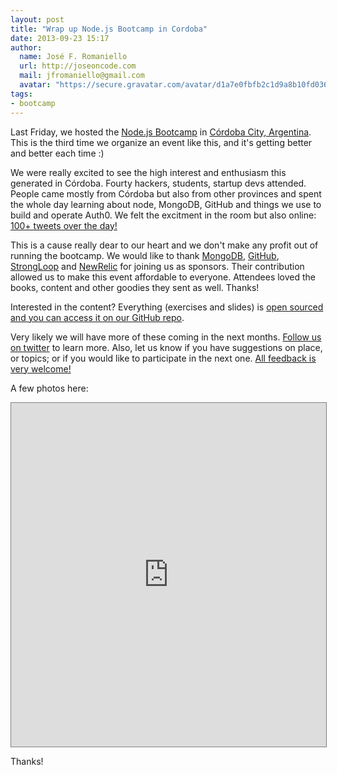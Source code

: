 ```yaml
---
layout: post
title: "Wrap up Node.js Bootcamp in Cordoba"
date: 2013-09-23 15:17
author: 
  name: José F. Romaniello
  url: http://joseoncode.com
  mail: jfromaniello@gmail.com
  avatar: "https://secure.gravatar.com/avatar/d1a7e0fbfb2c1d9a8b10fd03648da78f.png"
tags: 
- bootcamp
---
```


Last Friday, we hosted the [Node.js Bootcamp](http://nodejsbootcamp.com/) in [Córdoba City, Argentina](https://maps.google.com.ar/maps?q=cordoba+argentina&hl=en&ie=UTF8&sll=-34.625863,-58.433533&sspn=0.42942,0.845261&hnear=C%C3%B3rdoba,+C%C3%B3rdoba+Province&t=m&z=12). This is the third time we organize  an event like this, and it's getting better and better each time :)

We were really excited to see the high interest and enthusiasm this generated in Córdoba. Fourty hackers, students, startup devs attended. People came mostly from Córdoba but also from other provinces and spent the whole day learning about node, MongoDB, GitHub and things we use to build and operate Auth0. We felt the excitment in the room but also online: [100+ tweets over the day!](https://twitter.com/search?q=%23cbanodebootcamp&src=typd&f=realtime)

This is a cause really dear to our heart and we don't make any profit out of running the bootcamp. We would like to thank [MongoDB](http://www.mongodb.com/), [GitHub](http://github.com), [StrongLoop](http://strongloop.com) and [NewRelic](http://newrelic.com) for joining us as sponsors. Their contribution allowed us to make this event affordable to everyone. Attendees loved the books, content and other goodies they sent as well. Thanks!

Interested in the content? Everything (exercises and slides) is [open sourced and you can access it on our GitHub repo](https://github.com/auth0/bootcamp-workshop).

Very likely we will have more of these coming in the next months. [Follow us on twitter](https://twitter.com/authzero) to learn more. Also, let us know if you have suggestions on place, or topics; or if you would like to participate in the next one. [All feedback is very welcome!](mailto:bootcamp@auth0.com)

A few photos here:

<iframe 
	src="https://cloudup.com/cZGzW87kJPX?chromeless" 
	style="width: 100%;height: 550px;border: 1px solid grey;"></iframe>

Thanks!
